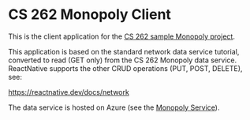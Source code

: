 # CS 262 Monopoly Client

This is the client application for the [CS 262 sample Monopoly project](https://github.com/calvin-cs262-organization/monopoly-project).

This application is based on the standard network data service tutorial, 
converted to read (GET only) from the CS 262 Monopoly data service. ReactNative
supports the other CRUD operations (PUT, POST, DELETE), see:

<https://reactnative.dev/docs/network>


The data service is hosted on Azure (see the [Monopoly Service](https://github.com/calvin-cs262-organization/monopoly-service)).
